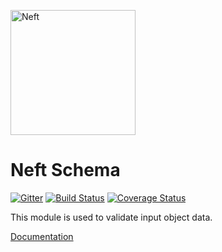 <a href="http://www.neft.io"><img src="http://www.neft.io/static/images/neft-white.svg" alt="Neft" width="200"></a>

# Neft Schema

[![Gitter](https://img.shields.io/gitter/room/nwjs/nw.js.svg)](https://gitter.im/Neft-io/neft)
[![Build Status](https://travis-ci.org/Neft-io/neft-schema.svg?branch=master)](https://travis-ci.org/Neft-io/neft-schema)
[![Coverage Status](https://coveralls.io/repos/github/Neft-io/neft-schema/badge.svg?branch=master)](https://coveralls.io/github/Neft-io/neft-schema?branch=master)

This module is used to validate input object data.

[Documentation](http://www.neft.io/docs/schema/index.coffee.md)
